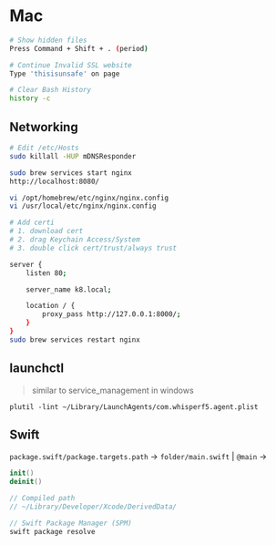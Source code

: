 # Mac

```bash
# Show hidden files
Press Command + Shift + . (period)

# Continue Invalid SSL website
Type 'thisisunsafe' on page

# Clear Bash History
history -c
```

## Networking

```bash
# Edit /etc/Hosts
sudo killall -HUP mDNSResponder

sudo brew services start nginx
http://localhost:8080/

vi /opt/homebrew/etc/nginx/nginx.config
vi /usr/local/etc/nginx/nginx.config

# Add certi
# 1. download cert
# 2. drag Keychain Access/System
# 3. double click cert/trust/always trust

server {
    listen 80;

    server_name k8.local;

    location / {
        proxy_pass http://127.0.0.1:8000/;
    }
}
sudo brew services restart nginx
```

## launchctl
>
> similar to service_management in windows

`plutil -lint ~/Library/LaunchAgents/com.whisperf5.agent.plist`

## Swift

`package.swift/package.targets.path` → `folder/main.swift` | `@main` →

```swift
init()
deinit()

// Compiled path
// ~/Library/Developer/Xcode/DerivedData/

// Swift Package Manager (SPM)
swift package resolve
```
